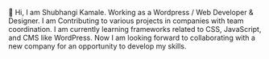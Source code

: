 👋 Hi, I am Shubhangi Kamale. Working as a Wordpress / Web Developer & Designer.
I am Contributing to various projects in companies with team coordination. 
I am currently learning frameworks related to CSS, JavaScript, and CMS like WordPress.
Now I am looking forward to collaborating with a new company for an opportunity to develop my skills.
<!---
- 👀 I’m interested in ...
- 🌱 I’m currently learning ...
- 💞️ I’m looking to collaborate on ...
- 📫 How to reach me ...


shubhangi2731/shubhangi2731 is a ✨ special ✨ repository because its `README.md` (this file) appears on your GitHub profile.
You can click the Preview link to take a look at your changes.
--->
